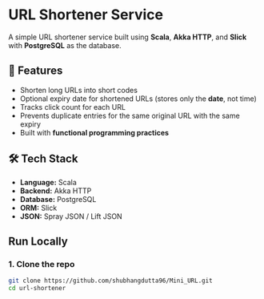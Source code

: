 # URL Shortener Service

A simple URL shortener service built using **Scala**, **Akka HTTP**, and **Slick** with **PostgreSQL** as the database.

## 🚀 Features

- Shorten long URLs into short codes
- Optional expiry date for shortened URLs (stores only the **date**, not time)
- Tracks click count for each URL
- Prevents duplicate entries for the same original URL with the same expiry
- Built with **functional programming practices**

## 🛠 Tech Stack

- **Language:** Scala  
- **Backend:** Akka HTTP  
- **Database:** PostgreSQL  
- **ORM:** Slick  
- **JSON:** Spray JSON / Lift JSON

## Run Locally

### 1. Clone the repo

```bash
git clone https://github.com/shubhangdutta96/Mini_URL.git
cd url-shortener
